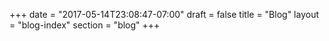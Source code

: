 +++
date = "2017-05-14T23:08:47-07:00"
draft = false
title = "Blog"
layout = "blog-index"
section = "blog"
+++